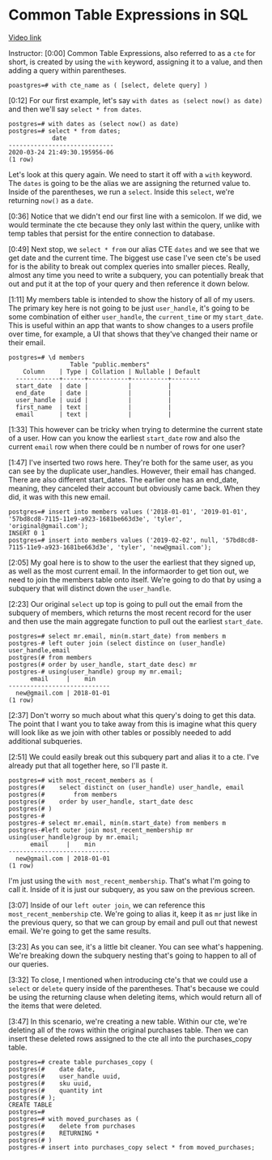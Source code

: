 # Common Table Expressions in SQL

[Video link](https://www.egghead.io/lessons/postgresql-common-table-expressions-in-sql)

Instructor: [0:00] Common Table Expressions, also referred to as a `cte` for short, is created by using the `with` keyword, assigning it to a value, and then adding a query within parentheses.

```postgres
poastgres=# with cte_name as ( [select, delete query] )
```

[0:12] For our first example, let's say `with dates as (select now() as date)` and then we'll say `select * from dates`. 

```postgres
postgres=# with dates as (select now() as date)
postgres=# select * from dates;
            date
-----------------------------
2020-03-24 21:49:30.195956-06
(1 row)
```

Let's look at this query again. We need to start it off with a `with` keyword. The `dates` is going to be the alias we are assigning the returned value to. Inside of the parentheses, we run a `select`. Inside this `select`, we're returning `now()` as a `date`.

[0:36] Notice that we didn't end our first line with a semicolon. If we did, we would terminate the cte because they only last within the query, unlike with temp tables that persist for the entire connection to database.

[0:49] Next stop, we `select * from` our alias CTE `dates` and we see that we get date and the current time. The biggest use case I've seen cte's be used for is the ability to break out complex queries into smaller pieces. Really, almost any time you need to write a subquery, you can potentially break that out and put it at the top of your query and then reference it down below.

[1:11] My members table is intended to show the history of all of my users. The primary key here is not going to be just `user_handle`, it's going to be some combination of either `user_handle`, the `current_time` or my `start_date`. This is useful within an app that wants to show changes to a users profile over time, for example, a UI that shows that they've changed their name or their email.

```postgres
postgres=# \d members
                 Table "public.members"
    Column    | Type | Collation | Nullable | Default
  ------------+------+-----------+----------+--------
  start_date  | date |           |          | 
  end_date    | date |           |          |
  user_handle | uuid |           |          | 
  first_name  | text |           |          | 
  email       | text |           |          |
```

[1:33] This however can be tricky when trying to determine the current state of a user. How can you know the earliest `start_date` row and also the current `email` row when there could be n number of rows for one user?

[1:47] I've inserted two rows here. They're both for the same user, as you can see by the duplicate user_handles. However, their email has changed. There are also different start_dates. The earlier one has an end_date, meaning, they canceled their account but obviously came back. When they did, it was with this new email.

```postgres
postgres=# insert into members values ('2018-01-01', '2019-01-01', '57bd8cd8-7115-11e9-a923-1681be663d3e', 'tyler', 'original@gmail.com');
INSERT 0 1
postgres=# insert into members values ('2019-02-02', null, '57bd8cd8-7115-11e9-a923-1681be663d3e', 'tyler', 'new@gmail.com');
```

[2:05] My goal here is to show to the user the earliest that they signed up, as well as the most current email. In the informaorder to get tion out, we need to join the members table onto itself. We're going to do that by using a subquery that will distinct down the `user_handle`.

[2:23] Our original `select` up top is going to pull out the email from the subquery of members, which returns the most recent record for the user and then use the main aggregate function to pull out the earliest `start_date`.

```postgres
postgres=# select mr.email, min(m.start_date) from members m
postgres-# left outer join (select distince on (user_handle) user_handle,email
postgres(# from members
postgres(# order by user_handle, start_date desc) mr
postgres-# using(user_handle) group my mr.email;
      email     |    min
----------------------------
  new@gmail.com | 2018-01-01
(1 row)
```

[2:37] Don't worry so much about what this query's doing to get this data. The point that I want you to take away from this is imagine what this query will look like as we join with other tables or possibly needed to add additional subqueries.

[2:51] We could easily break out this subquery part and alias it to a cte. I've already put that all together here, so I'll paste it. 

```postgres
postgres=# with most_recent_members as (
postgres(#    select distinct on (user_handle) user_handle, email
postgres(#        from members
postgres(#    order by user_handle, start_date desc
postgres(# )
postgres-#
postgres-# select mr.email, min(m.start_date) from members m
postgres-#left outer join most_recent_membership mr using(user_handle)group by mr.email;
      email     |    min
----------------------------
  new@gmail.com | 2018-01-01
(1 row)
```

I'm just using the `with most_recent_membership`. That's what I'm going to call it. Inside of it is just our subquery, as you saw on the previous screen.

[3:07] Inside of our `left outer join`, we can reference this `most_recent_membership` cte. We're going to alias it, keep it as `mr` just like in the previous query, so that we can group by email and pull out that newest email. We're going to get the same results.

[3:23] As you can see, it's a little bit cleaner. You can see what's happening. We're breaking down the subquery nesting that's going to happen to all of our queries.

[3:32] To close, I mentioned when introducing cte's that we could use a `select` or `delete` query inside of the parentheses. That's because we could be using the returning clause when deleting items, which would return all of the items that were deleted.

[3:47] In this scenario, we're creating a new table. Within our cte, we're deleting all of the rows within the original purchases table. Then we can insert these deleted rows assigned to the cte all into the purchases_copy table.

```postgres
postgres=# create table purchases_copy (
postgres(#    date date,
postgres(#    user_handle uuid,
postgres(#    sku uuid,
postgres(#    quantity int
postgres(# );
CREATE TABLE
postgres=#
postgres=# with moved_purchases as (
postgres(#    delete from purchases
postgres(#    RETURNING *
postgres(# )
postgres-# insert into purchases_copy select * from moved_purchases;
```
